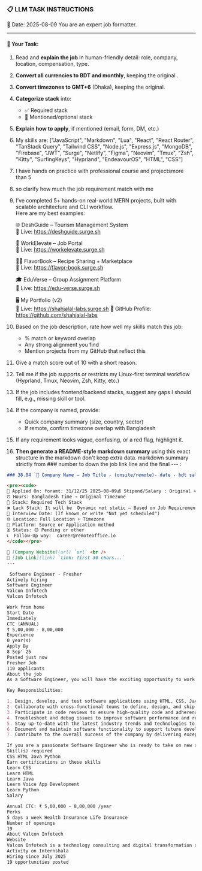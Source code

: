 ### 📋 LLM TASK INSTRUCTIONS  
📅 Date: 2025-08-09
You are an expert job formatter.

---

#### 🔧 Your Task:
1. Read and **explain the job** in human-friendly detail: role, company, location, compensation, type.  
2. **Convert all currencies to BDT and monthly**, keeping the original .  
3. **Convert timezones to GMT+6** (Dhaka), keeping the original.  
4. **Categorize stack** into:  
   - ✅ Required stack  
   - 🔧 Mentioned/optional stack  
5. **Explain how to apply**, if mentioned (email, form, DM, etc.)  
7. My skills are: ["JavaScript", "Markdown", "Lua", "React", "React Router", "TanStack Query", "Tailwind CSS", "Node.js", "Express.js", "MongoDB", "Firebase", "JWT", "Surge", "Netlify", "Figma", "Neovim", "Tmux", "Zsh", "Kitty", "SurfingKeys", "Hyprland", "EndeavourOS", "HTML", "CSS"]
8. I have hands on practice with professional course and projectsmore than 5
9. so clarify how much the job requirement match with me 
10. I’ve completed 5+ hands-on real-world MERN projects, built with scalable architecture and CLI workflow.  
    Here are my best examples:

      🌐 DeshGuide – Tourism Management System  
    🔗 Live: https://deshguide.surge.sh

    💼 WorkElevate – Job Portal  
    🔗 Live: https://workelevate.surge.sh

    🧑‍🍳 FlavorBook – Recipe Sharing + Marketplace  
    🔗 Live: https://flavor-book.surge.sh

    🎓 EduVerse – Group Assignment Platform  
    🔗 Live: https://edu-verse.surge.sh

    🖥️ My Portfolio (v2)  
    🔗 Live: https://shahjalal-labs.surge.sh
    🚀 GitHub Profile: https://github.com/shahjalal-labs

11. Based on the job description, rate how well my skills match this job:  
    - % match or keyword overlap  
    - Any strong alignment you find  
    - Mention projects from my GitHub that reflect this

12. Give a match score out of 10 with a short reason.

13. Tell me if the job supports or restricts my Linux-first terminal workflow (Hyprland, Tmux, Neovim, Zsh, Kitty, etc.)

14. If the job includes frontend/backend stacks, suggest any gaps I should fill, e.g., missing skill or tool.

15. If the company is named, provide:  
    - Quick company summary (size, country, sector)  
    - If remote, confirm timezone overlap with Bangladesh

16. If any requirement looks vague, confusing, or a red flag, highlight it.


17. **Then generate a README-style markdown summary** using this exact structure in the markdown don't keep extra data. markdown summary strictly from ### number to down the job link line and the final --- :
```markdown
### 38.04 `🏢 Company Name — Job Title - (onsite/remote)- date - bdt salary`

<pre><code>
📅 Applied On: foramt: 31/12/25 2025-08-09💰 Stipend/Salary : Original ≈ Converted BDT / Monthly
⏰ Hours: Bangladesh Time → Original Timezone
🧰 Stack: Required Tech Stack
❌ Lack Stack: It will be  Dynamic not static – Based on Job Requirements: For your example added: mysql, postgres, redis, docker, nginx, aws, gcp, azure, firebase, netlify, surge, figma, sketch, etc.
📆 Interview Date: (If known or write "Not yet scheduled")
🌐 Location: Full Location + Timezone
🧭 Platform: Source or Application method
⏳ Status: 🟡 Pending or other
📞  Follow-Up way:  career@remoteoffice.io
</code></pre>

🔗 [Company Website](url) `url` <br />
🔗 [Job Link](link) `link: first 30 chars...`
---

 Software Engineer - Fresher
Actively hiring
Software Engineer
Valcon Infotech
Valcon Infotech

Work from home
Start Date
Immediately
CTC (ANNUAL)
₹ 5,00,000 - 8,00,000
Experience
0 year(s)
Apply By
8 Sep' 25
Posted just now
Fresher Job
110 applicants
About the job
As a Software Engineer, you will have the exciting opportunity to work on innovative projects that will push the boundaries of technology. You will be responsible for developing and maintaining software applications using your expertise in HTML, CSS, Java, and Python. Your skills will be put to the test as you collaborate with a team of talented individuals to create cutting-edge solutions that will drive the success of our company.

Key Responsibilities:

1. Design, develop, and test software applications using HTML, CSS, Java, and Python.
2. Collaborate with cross-functional teams to define, design, and ship new features.
3. Participate in code reviews to ensure high-quality code and adherence to coding standards.
4. Troubleshoot and debug issues to improve software performance and reliability.
5. Stay up-to-date with the latest industry trends and technologies to continuously improve your skills.
6. Document and maintain software functionality to support future development and enhancements.
7. Contribute to the overall success of the company by delivering exceptional software solutions that meet the needs of our clients.

If you are a passionate Software Engineer who is ready to take on new challenges and make a meaningful impact, we want to hear from you! Join us and be a part of our dynamic team that is dedicated to driving innovation and excellence in the tech industry.
Skill(s) required
CSS HTML Java Python
Earn certifications in these skills
Learn CSS
Learn HTML
Learn Java
Learn Voice App Development
Learn Python
Salary

Annual CTC: ₹ 5,00,000 - 8,00,000 /year
Perks
5 days a week Health Insurance Life Insurance
Number of openings
19
About Valcon Infotech
Website
Valcon Infotech is a technology consulting and digital transformation company. We specialize in AI-powered solutions, custom software development, and data-driven strategy. Our expert team combines deep industry knowledge with cutting-edge technology to help businesses innovate, scale, and thrive in the digital era.
Activity on Internshala
Hiring since July 2025
19 opportunities posted


```